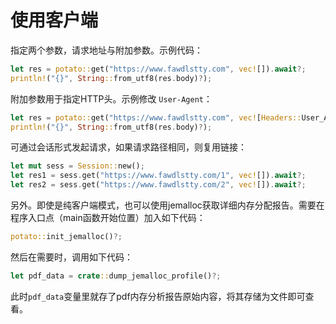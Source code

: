 # 使用客户端

指定两个参数，请求地址与附加参数。示例代码：

```rust
let res = potato::get("https://www.fawdlstty.com", vec![]).await?;
println!("{}", String::from_utf8(res.body)?);
```

附加参数用于指定HTTP头。示例修改 `User-Agent`：

```rust
let res = potato::get("https://www.fawdlstty.com", vec![Headers::User_Agent("aaa".into())]).await?;
println!("{}", String::from_utf8(res.body)?);
```

可通过会话形式发起请求，如果请求路径相同，则复用链接：

```rust
let mut sess = Session::new();
let res1 = sess.get("https://www.fawdlstty.com/1", vec![]).await?;
let res2 = sess.get("https://www.fawdlstty.com/2", vec![]).await?;
```

另外。即使是纯客户端模式，也可以使用jemalloc获取详细内存分配报告。需要在程序入口点（main函数开始位置）加入如下代码：

```rust
potato::init_jemalloc()?;
```

然后在需要时，调用如下代码：

```rust
let pdf_data = crate::dump_jemalloc_profile()?;
```

此时`pdf_data`变量里就存了pdf内存分析报告原始内容，将其存储为文件即可查看。

